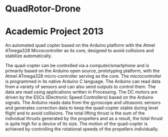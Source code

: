 # QuadRotor-Drone
# Academic Project 2013
An automated quad copter based on the Arduino platform with the Atmel ATmega328 Microcontroller as its core, designed to avoid collisions and stabilize automatically.

The quad-copter can be controlled via a computer/smartphone and is primarily based on the Arduino open source, prototyping platform, with the Atmel ATmega328 micro-controller serving as the core. The microcontroller is programmed in its native Arduino C language. The Arduino can read data from a variety of sensors and can also send outputs to control them. The data are read using applications written in Processing. The DC motors are driven by the ESCs (Electronic Speed Controllers) based on the Arduino signals. The Arduino reads data from the gyroscope and ultrasonic sensors and generates correction data to keep the quad-copter stable during level flight and to avoid collisions. The total lifting thrust is the sum of the individual thrusts generated by the propellers and as a result, the total thrust is quite high for a device of its size. The motion of the quad-copter is achieved by controlling the rotational speeds of the propellers individually.
